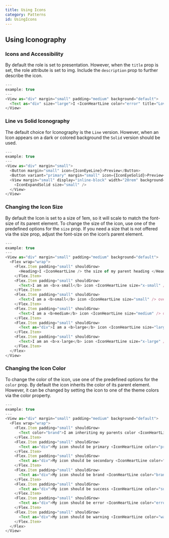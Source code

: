 ```yaml
---
title: Using Icons
category: Patterns
id: UsingIcons
---
```


## Using Iconography

### Icons and Accessibility
By default the role is set to presentation. However, when the `title` prop is set, the role attribute is set to img. Include the `description` prop to further describe the icon.

```js
---
example: true
---
<View as="div" margin="small" padding="medium" background="default">
  <Text as="div" size="large">I <IconHeartLine color="error" title="Love" /> New York</Text>
</View>
```

### Line vs Solid Iconography
The default choice for Iconography is the `Line` version. However, when an Icon appears on a dark or colored background the `Solid` version should be used.

```js
---
example: true
---
<View as="div" margin="small">
  <Button margin="small" icon={IconEyeLine}>Preview</Button>
  <Button variant="primary" margin="small" icon={IconEyeSolid}>Preview</Button>
  <View margin="small" display="inline-block" width="20rem" background="primary-inverse" padding="small" textAlign="end">
    <IconExpandSolid size="small" />
  </View>
</View>
```

### Changing the Icon Size
By default the Icon is set to a size of 1em, so it will scale to match the font-size of its parent element. To change the size of the icon, use one of the predefined options for the `size` prop. If you need a size that is not offered via the size prop, adjust the font-size on the icon’s parent element.
```js
---
example: true
---
<View as="div" margin="small" padding="medium" background="default">
  <Flex wrap="wrap">
    <Flex.Item padding="small" shouldGrow>
      <Heading>I <IconHeartLine /> the size of my parent heading </Heading>
    </Flex.Item>
    <Flex.Item padding="small" shouldGrow>
      <Text>I am an <b>x-small</b> icon <IconHeartLine size="x-small" /> overriding my parent font-size.</Text>
    </Flex.Item>
    <Flex.Item padding="small" shouldGrow>
      <Text>I am a <b>small</b> icon <IconHeartLine size="small" /> overriding my parent font-size.</Text>
    </Flex.Item>
    <Flex.Item padding="small" shouldGrow>
      <Text>I am a <b>medium</b> icon <IconHeartLine size="medium" /> overriding my parent font-size.</Text>
    </Flex.Item>
    <Flex.Item padding="small" shouldGrow>
      <Text as="div">I am a <b>large</b> icon <IconHeartLine size="large" /> overriding my parent font-size.</Text>
    </Flex.Item>
    <Flex.Item padding="small" shouldGrow>
      <Text>I am an <b>x-large</b> icon <IconHeartLine size="x-large" /> overriding my parent font-size.</Text>
    </Flex.Item>
  </Flex>
</View>
```

### Changing the Icon Color
To change the color of the icon, use one of the predefined options for the `color` prop. By default the icon inherits the color of its parent element. However, it can be changed by setting the icon to one of the theme colors via the color property.
```js
---
example: true
---
<View as="div" margin="small" padding="medium" background="default">
  <Flex wrap="wrap">
    <Flex.Item padding="small" shouldGrow>
      <Text color="brand">I am inheriting my parents color <IconHeartLine /></Text>
    </Flex.Item>
    <Flex.Item padding="small" shouldGrow>
      <Text as="div">My icon should be primary <IconHeartLine color="primary" /></Text>
    </Flex.Item>
    <Flex.Item padding="small" shouldGrow>
      <Text as="div">My icon should be secondary <IconHeartLine color="secondary" /></Text>
    </Flex.Item>
    <Flex.Item padding="small" shouldGrow>
      <Text as="div">My icon should be brand <IconHeartLine color="brand" /></Text>
    </Flex.Item>
    <Flex.Item padding="small" shouldGrow>
      <Text as="div">My icon should be success <IconHeartLine color="success" /></Text>
    </Flex.Item>
    <Flex.Item padding="small" shouldGrow>
      <Text as="div">My icon should be error <IconHeartLine color="error" /></Text>
    </Flex.Item>
    <Flex.Item padding="small" shouldGrow>
      <Text as="div">My icon should be warning <IconHeartLine color="warning" /></Text>
    </Flex.Item>
  </Flex>
</View>
```
